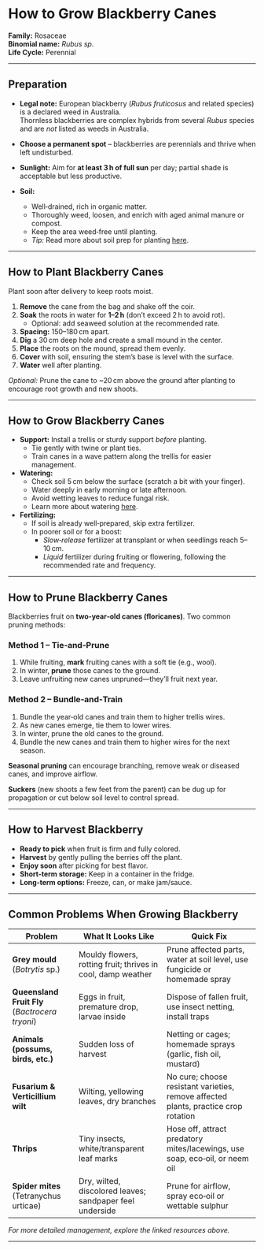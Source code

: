 # How to Grow Blackberry Canes

**Family:** Rosaceae  
**Binomial name:** *Rubus sp.*  
**Life Cycle:** Perennial  

---

## Preparation

- **Legal note:** European blackberry (*Rubus fruticosus* and related species) is a declared weed in Australia.  
  Thornless blackberries are complex hybrids from several *Rubus* species and are *not* listed as weeds in Australia.

- **Choose a permanent spot** – blackberries are perennials and thrive when left undisturbed.  
- **Sunlight:** Aim for **at least 3 h of full sun** per day; partial shade is acceptable but less productive.  
- **Soil:**  
  - Well‑drained, rich in organic matter.  
  - Thoroughly weed, loosen, and enrich with aged animal manure or compost.  
  - Keep the area weed‑free until planting.  
  - *Tip:* Read more about soil prep for planting [here](#).

---

## How to Plant Blackberry Canes

Plant soon after delivery to keep roots moist.

1. **Remove** the cane from the bag and shake off the coir.  
2. **Soak** the roots in water for **1–2 h** (don’t exceed 2 h to avoid rot).  
   - Optional: add seaweed solution at the recommended rate.  
3. **Spacing:** 150–180 cm apart.  
4. **Dig** a 30 cm deep hole and create a small mound in the center.  
5. **Place** the roots on the mound, spread them evenly.  
6. **Cover** with soil, ensuring the stem’s base is level with the surface.  
7. **Water** well after planting.  

*Optional:* Prune the cane to ~20 cm above the ground after planting to encourage root growth and new shoots.

---

## How to Grow Blackberry Canes

- **Support:** Install a trellis or sturdy support *before* planting.  
  - Tie gently with twine or plant ties.  
  - Train canes in a wave pattern along the trellis for easier management.  
- **Watering:**  
  - Check soil 5 cm below the surface (scratch a bit with your finger).  
  - Water deeply in early morning or late afternoon.  
  - Avoid wetting leaves to reduce fungal risk.  
  - Learn more about watering [here](#).  
- **Fertilizing:**  
  - If soil is already well‑prepared, skip extra fertilizer.  
  - In poorer soil or for a boost:  
    - *Slow‑release* fertilizer at transplant or when seedlings reach 5–10 cm.  
    - *Liquid* fertilizer during fruiting or flowering, following the recommended rate and frequency.

---

## How to Prune Blackberry Canes

Blackberries fruit on **two‑year‑old canes (floricanes)**. Two common pruning methods:

### Method 1 – Tie‑and‑Prune
1. While fruiting, **mark** fruiting canes with a soft tie (e.g., wool).  
2. In winter, **prune** those canes to the ground.  
3. Leave unfruiting new canes unpruned—they’ll fruit next year.

### Method 2 – Bundle‑and‑Train
1. Bundle the year‑old canes and train them to higher trellis wires.  
2. As new canes emerge, tie them to lower wires.  
3. In winter, prune the old canes to the ground.  
4. Bundle the new canes and train them to higher wires for the next season.

**Seasonal pruning** can encourage branching, remove weak or diseased canes, and improve airflow.

**Suckers** (new shoots a few feet from the parent) can be dug up for propagation or cut below soil level to control spread.

---

## How to Harvest Blackberry

- **Ready to pick** when fruit is firm and fully colored.  
- **Harvest** by gently pulling the berries off the plant.  
- **Enjoy soon** after picking for best flavor.  
- **Short‑term storage:** Keep in a container in the fridge.  
- **Long‑term options:** Freeze, can, or make jam/sauce.

---

## Common Problems When Growing Blackberry

| Problem | What It Looks Like | Quick Fix |
|---------|--------------------|-----------|
| **Grey mould** (*Botrytis* sp.) | Mouldy flowers, rotting fruit; thrives in cool, damp weather | Prune affected parts, water at soil level, use fungicide or homemade spray |
| **Queensland Fruit Fly** (*Bactrocera tryoni*) | Eggs in fruit, premature drop, larvae inside | Dispose of fallen fruit, use insect netting, install traps |
| **Animals (possums, birds, etc.)** | Sudden loss of harvest | Netting or cages; homemade sprays (garlic, fish oil, mustard) |
| **Fusarium & Verticillium wilt** | Wilting, yellowing leaves, dry branches | No cure; choose resistant varieties, remove affected plants, practice crop rotation |
| **Thrips** | Tiny insects, white/transparent leaf marks | Hose off, attract predatory mites/lacewings, use soap, eco‑oil, or neem oil |
| **Spider mites** (Tetranychus urticae) | Dry, wilted, discolored leaves; sandpaper feel underside | Prune for airflow, spray eco‑oil or wettable sulphur |

*For more detailed management, explore the linked resources above.*

---